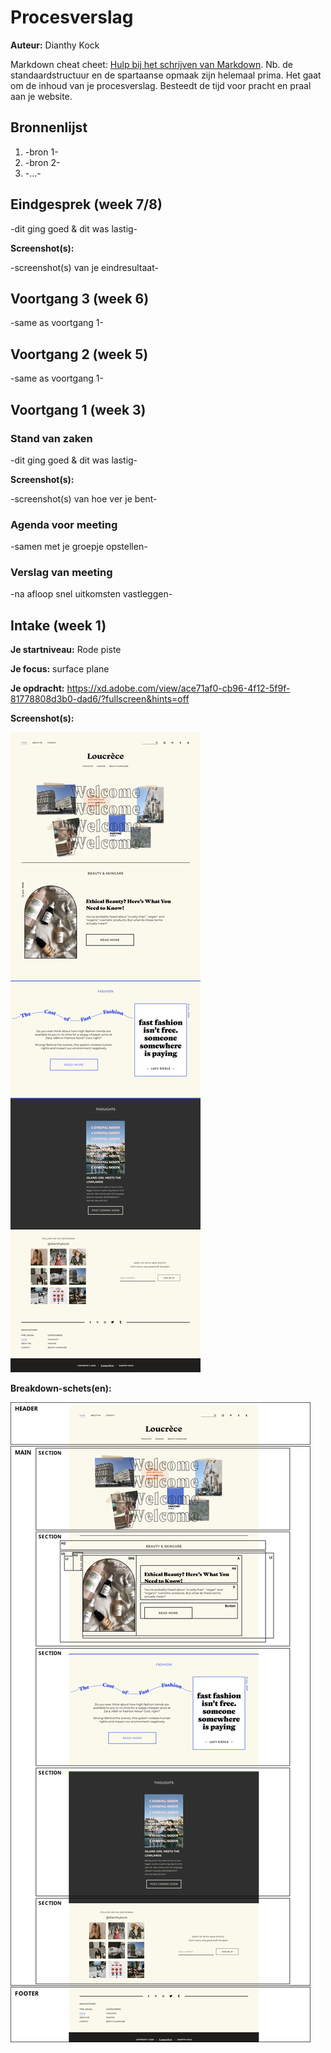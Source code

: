 # Procesverslag
**Auteur:** Dianthy Kock

Markdown cheat cheet: [Hulp bij het schrijven van Markdown](https://github.com/adam-p/markdown-here/wiki/Markdown-Cheatsheet). Nb. de standaardstructuur en de spartaanse opmaak zijn helemaal prima. Het gaat om de inhoud van je procesverslag. Besteedt de tijd voor pracht en praal aan je website.



## Bronnenlijst
1. -bron 1-
2. -bron 2-
3. -...-



## Eindgesprek (week 7/8)

-dit ging goed & dit was lastig-

**Screenshot(s):**

-screenshot(s) van je eindresultaat-



## Voortgang 3 (week 6)

-same as voortgang 1-



## Voortgang 2 (week 5)

-same as voortgang 1-



## Voortgang 1 (week 3)

### Stand van zaken

-dit ging goed & dit was lastig-

**Screenshot(s):**

-screenshot(s) van hoe ver je bent-

### Agenda voor meeting

-samen met je groepje opstellen-

### Verslag van meeting

-na afloop snel uitkomsten vastleggen-



## Intake (week 1)

**Je startniveau:** Rode piste

**Je focus:** surface plane

**Je opdracht:** https://xd.adobe.com/view/ace71af0-cb96-4f12-5f9f-81778808d3b0-dad6/?fullscreen&hints=off

**Screenshot(s):**

![screenshot(s) die een goed beeld geven van de website die je gaat maken](images/home-screenshot.png)

**Breakdown-schets(en):**

![-voorlopige breakdownschets(en) van een of beide pagina's van de site die je gaat maken-](images/breakdown-schets.svg)
